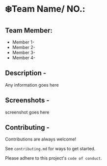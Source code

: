 
# ❄️Team Name/ NO.:

## Team Member:







- Member 1-
- Member 2-
- Member 3-
- Member 4-


## Description -

Any information goes here


## Screenshots -

screenshot goes here



## Contributing -

Contributions are always welcome!

See `contributing.md` for ways to get started.

Please adhere to this project's `code of conduct`.

